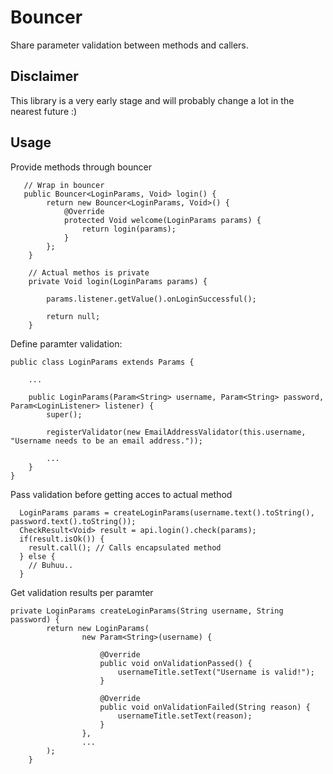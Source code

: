 # Bouncer
Share parameter validation between methods and callers.

## Disclaimer
This library is a very early stage and will probably change a lot in the nearest future :)

## Usage

Provide methods through bouncer
```
   // Wrap in bouncer
   public Bouncer<LoginParams, Void> login() {
        return new Bouncer<LoginParams, Void>() {
            @Override
            protected Void welcome(LoginParams params) {
                return login(params);
            }
        };
    }

    // Actual methos is private
    private Void login(LoginParams params) {
        
        params.listener.getValue().onLoginSuccessful();

        return null;
    }
```

Define paramter validation:

```
public class LoginParams extends Params {
    
    ...

    public LoginParams(Param<String> username, Param<String> password, Param<LoginListener> listener) {
        super();
        
        registerValidator(new EmailAddressValidator(this.username, "Username needs to be an email address."));
        
        ...
    }
}
```

Pass validation before getting acces to actual method
```
  LoginParams params = createLoginParams(username.text().toString(), password.text().toString());
  CheckResult<Void> result = api.login().check(params);
  if(result.isOk()) {
    result.call(); // Calls encapsulated method
  } else {
    // Buhuu..
  }
```

Get validation results per paramter
```
private LoginParams createLoginParams(String username, String password) {
        return new LoginParams(
                new Param<String>(username) {

                    @Override
                    public void onValidationPassed() {
                        usernameTitle.setText("Username is valid!");
                    }

                    @Override
                    public void onValidationFailed(String reason) {
                        usernameTitle.setText(reason);
                    }
                },
                ...
        );
    }
```
